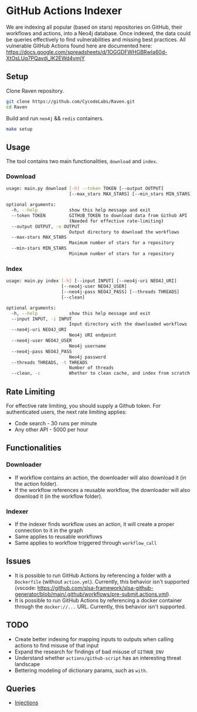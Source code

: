 # GitHub Actions Indexer

We are indexing all popular (based on stars) repositories on GitHub, their workflows and actions, into a Neo4j database.
Once indexed, the data could be queries effectively to find vulnerabilities and missing best practices.
All vulnerable GitHub Actions found here are documented here: https://docs.google.com/spreadsheets/d/1OGGDFWHGBRwIa60d-XtOsLUq7PQavdj_IK2EWd4vmjY


## Setup

Clone Raven repository.
``` bash
git clone https://github.com/CycodeLabs/Raven.git
cd Raven
```

Build and run `neo4j` && `redis` containers.
``` bash
make setup
```

## Usage

The tool contains two main functionalities, `download` and `index`.

### Download

``` bash
usage: main.py download [-h] --token TOKEN [--output OUTPUT]
                        [--max_stars MAX_STARS] [--min_stars MIN_STARS]

optional arguments:
  -h, --help            show this help message and exit
  --token TOKEN         GITHUB_TOKEN to download data from Github API
                        (Needed for effective rate-limiting)
  --output OUTPUT, -o OUTPUT
                        Output directory to download the workflows
  --max-stars MAX_STARS
                        Maximum number of stars for a repository
  --min-stars MIN_STARS
                        Minimum number of stars for a repository
```

### Index

``` bash
usage: main.py index [-h] [--input INPUT] [--neo4j-uri NEO4J_URI]
                     [--neo4j-user NEO4J_USER]
                     [--neo4j-pass NEO4J_PASS] [--threads THREADS]
                     [--clean]

optional arguments:
  -h, --help            show this help message and exit
  --input INPUT, -i INPUT
                        Input directory with the downloaded workflows
  --neo4j-uri NEO4J_URI
                        Neo4j URI endpoint
  --neo4j-user NEO4J_USER
                        Neo4j username
  --neo4j-pass NEO4J_PASS
                        Neo4j password
  --threads THREADS, -t THREADS
                        Number of threads
  --clean, -c           Whether to clean cache, and index from scratch
```

## Rate Limiting

For effective rate limiting, you should supply a Github token.
For authenticated users, the next rate limiting applies:
- Code search - 30 runs per minute
- Any other API - 5000 per hour

## Functionalities

### Downloader

- If workflow contains an action, the downloader will also download it (in the action folder).
- If the workflow references a reusable workflow, the downloader will also download it (in the workflow folder).

### Indexer

- If the indexer finds workflow uses an action, it will create a proper connection to it in the graph
- Same applies to reusable workflows
- Same applies to workflow triggered through `workflow_call`

## Issues

- It is possible to run GitHub Actions by referencing a folder with a `Dockerfile` (without `action.yml`). Currently, this behavior isn't supported (vscode: https://github.com/slsa-framework/slsa-github-generator/blob/main/.github/workflows/pre-submit.actions.yml).
- It is possible to run GitHub Actions by referencing a docker container through the `docker://...` URL. Currently, this behavior isn't supported.

## TODO

- Create better indexing for mapping inputs to outputs when calling actions to find misuse of that input
- Expand the research for findings of bad misuse of `GITHUB_ENV`
- Understand whether `actions/github-script` has an interesting threat landscape
- Bettering modeling of dictionary params, such as `with`.

## Queries

- [Injections](/docs/injections/README.md)